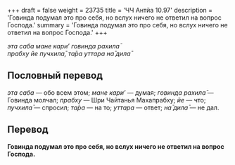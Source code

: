 +++
draft = false
weight = 23735
title = 'ЧЧ Антйа 10.97'
description = 'Говинда подумал это про себя, но вслух ничего не ответил на вопрос Господа.'
summary = 'Говинда подумал это про себя, но вслух ничего не ответил на вопрос Господа.'
+++

_эта саба мане кари’ говинда рахила̄  
прабху йе пучхила̄, та̄ра уттара на̄ дила̄_

## Пословный перевод

_эта_ _саба_ — обо всем этом; _мане_ _кари’_ — думая; _говинда_ _рахила̄_ — Говинда молчал; _прабху_ — Шри Чайтанья Махапрабху; _йе_ — что; _пучхила̄_ — спросил; _та̄ра_ — на то; _уттара_ — ответ; _на̄_ _дила̄_ — не дал.

## Перевод

**Говинда подумал это про себя, но вслух ничего не ответил на вопрос Господа.**
